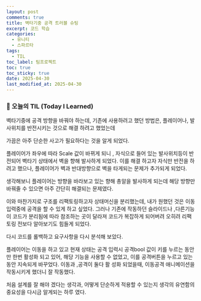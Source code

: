 ```yaml
---
layout: post
comments: true
title: 벽타기중 공격 트러블 슈팅
excerpt: 코드 학습
categories:
  - 유니티
  - 스파르타
tags:
  - TIL
toc_label: 팀프로젝트
toc: true
toc_sticky: true
date: 2025-04-30
last_modified_at: 2025-04-30
---
```


### 📆 오늘의 TIL (Today I Learned)

벽타기중에 공격 방향을 바꿔야 하는데, 기존에 사용하려고 했던 방법은, 플레이어나, 발사위치를 반전시키는 것으로 해결 하려고 했었는데

가끔은 아주 단순한 사고가 필요하다는 것을 알게 되었다.

플레이어가 좌우에 따라 Scale 값이 바뀌게 되니 , 자식으로 들어 있는 발사위치등이 반전되어 벽타기 상태에서 벽을 향해 발사하게 되었다. 이를 해결 하고자 자식만 반전을 하려고 했으나, 플레이어가 벽과 반대방향으로 벽을 타게되는 문제가 추가되게 되었다.

생각해보니 플레이어는 방향을 바라보고 있는 향해 총알을 발사하게 되는데 해당 방향만 바꿔줄 수 있으면 아주 간단히 해결되는 문제였다.

이와 마찬가지로 구조를 리팩토링하고자 상태머신을 분리했는데, 내가 원했던 것은 이동입력중에 공격을 할 수 있게 하고 싶었다. 그러나 기존에 작동하던 슬라이드나 ,다른기능이 코드가 분리됨에 따라 참조하는 곳이 달라져 코드가 복잡하게 되어버려 오히려 리팩토링 전보다 알아보기도 힘들게 되었다.

다시 코드를 롤백하고 요구사항을 다시 분석해 보았다.

플레이어는 이동을 하고 있고 현재 상태는 공격 입력시 공격bool 값이 키를 누르는 동안만 한번 활성화 되고 있어, 해당 기능을 사용할 수 없었고, 이를 공격버튼을 누르고 있는동안 지속되게 바꾸었다.
이동과 ,공격이 둘다 활 성화 되었을때, 이동공격 애니메이션을 작동시키게 했더니 잘 작동했다.

처음 설계를 잘 해야 겠다는 생각과, 어떻게 단순하게 적용할 수 있는지 생각의 유연함의 중요성을 다시금 알게되는 하루 였다.